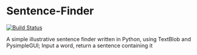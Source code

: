 # Sentence-Finder
[![Build Status](https://travis-ci.org/InanisV/Sentence-Finder.svg?branch=master)](https://travis-ci.org/InanisV/Sentence-Finder)

A simple illustrative sentence finder written in Python, using TextBlob and PysimpleGUI; Input a word, return a sentence containing it
